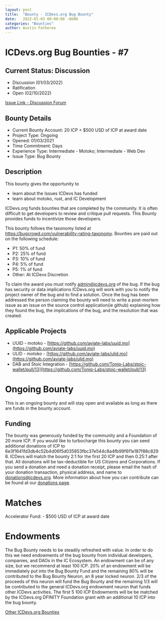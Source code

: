 ```yaml
---
layout: post
title:  "Bounty - ICDevs.org Bug Bounty"
date:   2022-01-03 00:00:00 -0600
categories: "Bounties"
author: Austin Fatheree
---
```


# ICDevs.org Bug Bounties - #7

## Current Status: Discussion

* Discussion (01/03/2022)
* Ratification 
* Open (02/10/2022)

[Issue Link - Discussion Forum](https://forum.dfinity.org/t/icdevs-org-bounty-7-bug-bounty/10153)

## Bounty Details

* Current Bounty Account: 20 ICP + $500 USD of ICP at award date
* Project Type: Ongoing
* Opened: 01/03/2021
* Time Commitment: Days
* Experience Type: Intermediate - Motoko; Intermediate - Web Dev
* Issue Type: Bug Bounty

## Description

This bounty gives the opportunity to

* learn about the Issues ICDevs has funded
* learn about motoko, rust, and IC Development


ICDevs.org funds bounties that are completed by the community. It is often difficult to get developers to review and critique pull requests.  This Bounty provides funds to incentivize those developers.

This bounty follows the taxonomy listed at https://bugcrowd.com/vulnerability-rating-taxonomy.  Bounties are paid out on the following schedule:

* P1: 50% of fund
* P2: 25% of fund
* P3: 10% of fund
* P4: 5% of fund
* P5: 1% of fund
* Other: At ICDevs Discretion

To claim the award you must notify admin@icdevs.org of the bug. If the bug has security or data implications ICDevs.org will work with you to notify the project owner of the bug and to find a solution. Once the bug has been addressed the person claiming the bounty will need to write a post-mortem issue as an issue on the source control application(ie github) explaining how they found the bug, the implications of the bug, and the resolution that was created.

## Applicable Projects

* UUID - motoko - [https://github.com/aviate-labs/uuid.mo](https://github.com/aviate-labs/uuid.mo)
* ULID - motoko - [https://github.com/aviate-labs/ulid.mo](https://github.com/aviate-labs/ulid.mo)
* DAB and Stoic Integration - [https://github.com/Toniq-Labs/stoic-wallet/pull/13](https://github.com/Toniq-Labs/stoic-wallet/pull/13)

# Ongoing Bounty

This is an ongoing bounty and will stay open and available as long as there are funds in the bounty account.

## Funding

The bounty was generously funded by the community and a Foundation of 20 more ICP. If you would like to turbocharge this bounty you can seed additional donations of ICP to 6e3f1641fd3db4c52b4d06f5d035853fbc37e544c8a4fb99f6f1e187f88c8298.  ICDevs will match the bounty 2:1 for the first 20 ICP and then 0.25:1 after that.  All donations will be tax-deductible for US Citizens and Corporations.  If you send a donation and need a donation receipt, please email the hash of your donation transaction, physical address, and name to donations@icdevs.org.  More information about how you can contribute can be found at our [donations page](https://icdevs.org/donations.html).


# Matches

Accelerator Fund: - $500 USD of ICP at award date

# Endowments

The Bug Bounty needs to be steadily refreshed with value. In order to do this we need endowments of the bug bounty from individual developers, companies, and DAOs in the IC Ecosystem. An endowment can be of any size, but we recommend at least 100 ICP.  20% of an endowment will be immediately put into the Bug Bounty Fund and the remaining 80% will be contributed to the Bug Bounty Neuron, an 8 year locked neuron.  2/3 of the proceeds of this neuron will fund the Bug Bounty and the remaining 1/3 will be contributed to the general ICDevs.org endowment neuron that funds other ICDevs activities. The first 5 100 ICP Endowments will be be matched by the ICDevs.org DFINITY Foundation grant with an additional 10 ICP into the bug bounty.


[Other ICDevs.org Bounties](https://icdevs.org/bounties.html)


